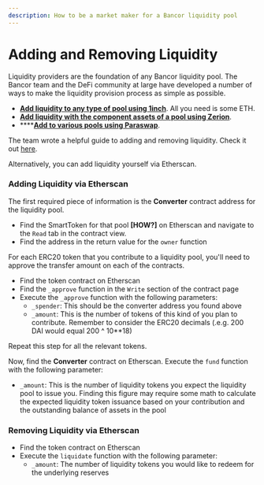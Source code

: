 ```yaml
---
description: How to be a market maker for a Bancor liquidity pool
---
```


# Adding and Removing Liquidity

Liquidity providers are the foundation of any Bancor liquidity pool. The Bancor team and the DeFi community at large have developed a number of ways to make the liquidity provision process as simple as possible.

* [**Add liquidity to any type of pool using 1inch**](https://blog.bancor.network/bancor-zaps-%EF%B8%8F-b038eb425e02). All you need is some ETH. 
* [**Add liquidity with the component assets of a pool using Zerion**](https://app.zerion.io/). 
* \*\*\*\*[**Add to various pools using Paraswap**](https://paraswap.io/#/earn).

The team wrote a helpful guide to adding and removing liquidity. Check it out [here](https://blog.bancor.network/how-to-stake-liquidity-earn-fees-on-bancor-bff8369274a1). 

Alternatively, you can add liquidity yourself via Etherscan.

### Adding Liquidity via Etherscan

The first required piece of information is the **Converter** contract address for the liquidity pool. 

* Find the SmartToken for that pool **\[HOW?\]** on Etherscan and navigate to the `Read` tab in the contract view.
* Find the address in the return value for the `owner` function

For each ERC20 token that you contribute to a liquidity pool, you'll need to approve the transfer amount on each of the contracts.

* Find the token contract on Etherscan
* Find the `_approve` function in the `Write` section of the contract page
* Execute the `_approve` function with the following parameters:
  * `_spender`: This should be the converter address you found above
  * `_amount`: This is the number of tokens of this kind of you plan to contribute. Remember to consider the ERC20 decimals \(.e.g. 200 DAI would equal 200 ^ 10\*\*18\)

Repeat this step for all the relevant tokens.

Now, find the **Converter** contract on Etherscan. Execute the `fund` function with the following parameter:

* `_amount`: This is the number of liquidity tokens you expect the liquidity pool to issue you. Finding this figure may require some math to calculate the expected liquidity token issuance based on your contribution and the outstanding balance of assets in the pool

### Removing Liquidity via Etherscan

* Find the token contract on Etherscan
* Execute the `liquidate` function with the following parameter:
  * `_amount`: The number of liquidity tokens you would like to redeem for the underlying reserves








